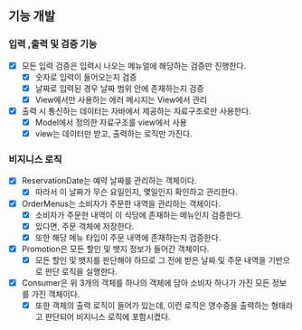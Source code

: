 ## 기능 개발

### 입력 ,출력 및 검증 기능
- [x] 모든 입력 검증은 입력시 나오는 메뉴얼에 해당하는 검증만 진행한다.
  - [x] 숫자로 입력이 들어오는지 검증
  - [x] 날짜로 입력된 경우 날짜 범위 안에 존재하는지 검증
  - [x] View에서만 사용하는 에러 메시지는 View에서 관리
- [x] 출력 시 통신하는 데이터는 자바에서 제공하는 자료구조로만 사용한다.
  - [x] Model에서 정의한 자료구조를 view에서 사용
  - [x] view는 데이터만 받고, 출력하는 로직만 가진다.

### 비지니스 로직
- [x] ReservationDate는 예약 날짜를 관리하는 객체이다.
  - [x] 따라서 이 날짜가 무슨 요일인지, 몇일인지 확인하고 관리한다.
-[x] OrderMenus는 소비자가 주문한 내역을 관리하는 객체이다.
  - [x] 소비자가 주문한 내역이 이 식당에 존재하는 메뉴인지 검증한다.
  - [x] 있다면, 주문 객체에 저장한다.
  - [x] 또한 해당 메뉴 타입이 주문 내역에 존재하는지 검증한다.
- [x] Promotion은 모든 할인 및 뱃지 정보가 들어간 객체이다.
  - [x] 모든 할인 및 뱃지를 판단해야 하므로 그 전에 받은 날짜 및 주문 내역을 기반으로 판단 로직을 실행한다.
- [x] Consumer은 위 3개의 객체를 하나의 객체에 담아 소비자 하나가 가진 모든 정보를 가진 객체이다.
  - [x] 또한 객체의 출력 로직이 들어가 있는데, 이런 로직은 영수증을 출력하는 형태라고 판단되어 비지니스 로직에 포함시켰다.
